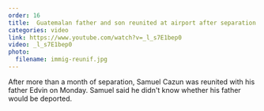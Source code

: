 ```yaml
---
order: 16
title:  Guatemalan father and son reunited at airport after separation at US border
categories: video
link: https://www.youtube.com/watch?v=_l_s7E1bep0
video: _l_s7E1bep0
photo:
  filename: immig-reunif.jpg
---
```


After more than a month of separation, Samuel Cazun was reunited with his father Edvin on Monday. Samuel said he didn't know whether his father would be deported.